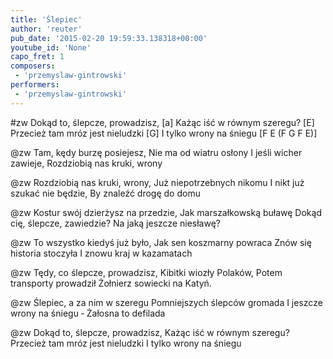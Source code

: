 ```yaml
---
title: 'Ślepiec'
author: 'reuter'
pub_date: '2015-02-20 19:59:33.138318+00:00'
youtube_id: 'None'
capo_fret: 1
composers:
 - 'przemyslaw-gintrowski'
performers:
 - 'przemyslaw-gintrowski'
---
```


#zw
Dokąd to, ślepcze, prowadzisz, [a]
Każąc iść w równym szeregu? [E]
Przecież tam mróz jest nieludzki [G]
I tylko wrony na śniegu [F E (F G F E)]

@zw
Tam, kędy burzę posiejesz,
Nie ma od wiatru osłony
I  jeśli wicher zawieje,
Rozdziobią nas kruki, wrony

@zw
Rozdziobią nas kruki, wrony,
Już niepotrzebnych nikomu
I nikt już szukać nie będzie,
By znaleźć drogę do domu

@zw
Kostur swój dzierżysz na przedzie,
Jak marszałkowską buławę
Dokąd cię, ślepcze, zawiedzie?
Na jaką jeszcze niesławę?

@zw
To wszystko kiedyś już było,
Jak sen koszmarny powraca
Znów się historia stoczyła
I znowu kraj w kazamatach

@zw
Tędy, co ślepcze, prowadzisz,
Kibitki wiozły Polaków,
Potem transporty prowadził
Żołnierz sowiecki na Katyń.

@zw
Ślepiec, a za nim w szeregu
Pomniejszych ślepców gromada
I jeszcze wrony na śniegu ‑
Żałosna to defilada

@zw
Dokąd to, ślepcze, prowadzisz,
Każąc iść w równym szeregu?
Przecież tam mróz jest nieludzki
I tylko wrony na śniegu
